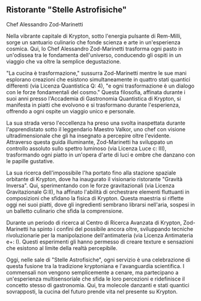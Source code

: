 ## Ristorante "Stelle Astrofisiche"

Chef Alessandro Zod-Marinetti

Nella vibrante capitale di Krypton, sotto l'energia pulsante di Rem-Milli, sorge un santuario culinario che fonde scienza e arte in un'esperienza cosmica. Qui, lo Chef Alessandro Zod-Marinetti trasforma ogni pasto in un'odissea tra le fondamenta dell'universo, conducendo gli ospiti in un viaggio che va oltre la semplice degustazione.

"La cucina è trasformazione," sussurra Zod-Marinetti mentre le sue mani esplorano creazioni che esistono simultaneamente in quattro stati quantici differenti (via Licenza Quantistica Q: 4), "e ogni trasformazione è un dialogo con le forze fondamentali del cosmo." Questa filosofia, affinata durante i suoi anni presso l'Accademia di Gastronomia Quantistica di Krypton, si manifesta in piatti che evolvono e si trasformano durante l'esperienza, offrendo a ogni ospite un viaggio unico e personale.

La sua strada verso l'eccellenza ha preso una svolta inaspettata durante l'apprendistato sotto il leggendario Maestro Valkor, uno chef con visione ultradimensionale che gli ha insegnato a percepire oltre l'evidente. Attraverso questa guida illuminante, Zod-Marinetti ha sviluppato un controllo assoluto sullo spettro luminoso (via Licenza Luce c: III), trasformando ogni piatto in un'opera d'arte di luci e ombre che danzano con le papille gustative.

La sua ricerca dell'impossibile l'ha portato fino alla stazione spaziale orbitante di Krypton, dove ha inaugurato il visionario ristorante "Gravità Inversa". Qui, sperimentando con le forze gravitazionali (via Licenza Gravitazionale G:II), ha affinato l'abilità di orchestrare elementi fluttuanti in composizioni che sfidano la fisica di Krypton. Questa maestria si riflette oggi nei suoi piatti, dove gli ingredienti sembrano librarsi nell'aria, sospesi in un balletto culinario che sfida la comprensione.

Durante un periodo di ricerca al Centro di Ricerca Avanzata di Krypton, Zod-Marinetti ha spinto i confini del possibile ancora oltre, sviluppando tecniche rivoluzionarie per la manipolazione dell'antimateria (via Licenza Antimateria e+: I). Questi esperimenti gli hanno permesso di creare texture e sensazioni che esistono al limite della realtà percepibile.

Oggi, nelle sale di "Stelle Astrofisiche", ogni servizio è una celebrazione di questa fusione tra la tradizione kryptoniana e l'avanguardia scientifica. I commensali non vengono semplicemente a cenare, ma partecipano a un'esperienza multisensoriale che sfida le loro percezioni e ridefinisce il concetto stesso di gastronomia. Qui, tra molecole danzanti e stati quantici sovrapposti, la cucina del futuro prende vita nel presente su Krypton.

